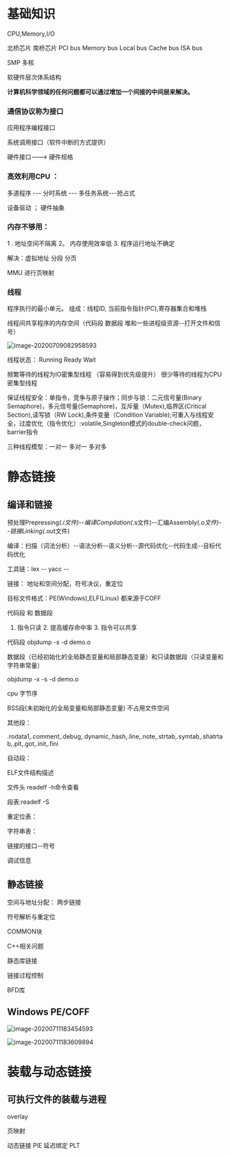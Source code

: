 # 基础知识

CPU,Memory,I/O

北桥芯片   南桥芯片  PCI bus  Memory bus  Local bus  Cache bus  ISA bus

SMP    多核

软硬件层次体系结构

**计算机科学领域的任何问题都可以通过增加一个间接的中间层来解决。**

### 通信协议称为接口            

 应用程序编程接口 

系统调用接口（软件中断的方式提供）

硬件接口---> 硬件规格

### 高效利用CPU ： 

多道程序 --- 分时系统  --- 多任务系统---抢占式

设备驱动  ； 硬件抽象

### 内存不够用：

1 . 地址空间不隔离 2。 内存使用效率低  3. 程序运行地址不确定

解决：虚拟地址       分段        分页

MMU 进行页映射

### 线程

程序执行的最小单元。 组成：线程ID, 当前指令指针(PC),寄存器集合和堆栈

线程间共享程序的内存空间（代码段  数据段  堆和一些进程级资源--打开文件和信号）

![image-20200709082958593](C:\Users\putao\Documents\Blog\技术书籍\image-20200709082958593.png)

线程状态： Running  Ready Wait

频繁等待的线程为IO密集型线程 （容易得到优先级提升）   很少等待的线程为CPU密集型线程

保证线程安全：单指令，竞争与原子操作；同步与锁：二元信号量(Binary Semaphore)，多元信号量(Semaphore)，互斥量（Mutex),临界区(Critical Section),读写锁（RW Lock),条件变量（Condition Variable);可重入与线程安全，过度优化（指令优化）:volatile,Singleton模式的double-check问题，barrier指令

三种线程模型：一对一    多对一  多对多

# 静态链接

## 编译和链接

预处理Prepressing(*.i文件)--编译Compilation(*.s文件)--汇编Assembly(*.o文件)--链接Linking(*.out文件)

编译：扫描（词法分析）--语法分析--语义分析--源代码优化--代码生成--目标代码优化

工具链：lex -- yacc --

链接： 地址和空间分配，符号决议，重定位

目标文件格式：PE(Windows),ELF(Linux) 都来源于COFF

代码段 和 数据段

1. 指令只读  2. 提高缓存命中率 3. 指令可以共享

代码段  objdump -s  -d demo.o

数据段（已经初始化的全局静态变量和局部静态变量）和只读数据段（只读变量和字符串常量）

objdump -x -s -d demo.o

cpu 字节序

BSS段(未初始化的全局变量和局部静态变量)  不占用文件空间

其他段：

.rodata1,.comment,.debug,.dynamic,.hash,.line,.note,.strtab,.symtab,.shatrtab,.plt,.got,.init,.fini

自动段：

ELF文件结构描述

文件头   readelf  -h命令查看

段表:readelf -S

重定位表：

字符串表：

链接的接口--符号

调试信息

## 静态链接

空间与地址分配： 两步链接

符号解析与重定位

COMMON块

C++相关问题

静态库链接

链接过程控制

BFD库



## Windows PE/COFF

![image-20200711183454593](C:\Users\putao\Documents\Blog\技术书籍\image-20200711183454593.png)

![image-20200711183609894](C:\Users\putao\Documents\Blog\技术书籍\image-20200711183609894.png)

# 装载与动态链接

## 可执行文件的装载与进程

overlay 

页映射

动态链接 PIE   延迟绑定  PLT 